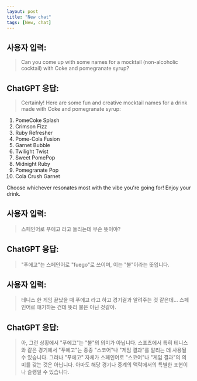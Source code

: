 ```yaml
---
layout: post
title: "New chat"
tags: [New, chat]
---
```


## 사용자 입력:
> Can you come up with some names for a mocktail (non-alcoholic cocktail) with Coke and pomegranate syrup?

## ChatGPT 응답:
> Certainly! Here are some fun and creative mocktail names for a drink made with Coke and pomegranate syrup:

1. PomeCoke Splash
2. Crimson Fizz
3. Ruby Refresher
4. Pome-Cola Fusion
5. Garnet Bubble
6. Twilight Twist
7. Sweet PomePop
8. Midnight Ruby
9. Pomegranate Pop
10. Cola Crush Garnet

Choose whichever resonates most with the vibe you're going for! Enjoy your drink.

## 사용자 입력:
> 스페인어로 푸에고 라고 들리는데 무슨 뜻이야?

## ChatGPT 응답:
> "푸에고"는 스페인어로 "fuego"로 쓰이며, 이는 "불"이라는 뜻입니다.

## 사용자 입력:
> 테니스 한 게임 끝났을 때 푸에고 라고 하고 경기결과 알려주는 것 같은데… 스페인어로 얘기하는 건데 뜻리 불은 아닌 것같아.

## ChatGPT 응답:
> 아, 그런 상황에서 "푸에고"는 "불"의 의미가 아닙니다. 스포츠에서 특히 테니스와 같은 경기에서 "푸에고"는 종종 "스코어"나 "게임 결과"를 알리는 데 사용될 수 있습니다. 그러나 "푸에고" 자체가 스페인어로 "스코어"나 "게임 결과"의 의미를 갖는 것은 아닙니다. 아마도 해당 경기나 중계의 맥락에서의 특별한 표현이나 슬랭일 수 있습니다.

